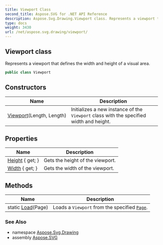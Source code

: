 ```yaml
---
title: Viewport Class
second_title: Aspose.SVG for .NET API Reference
description: Aspose.Svg.Drawing.Viewport class. Represents a viewport that defines the width and height of a visual area
type: docs
weight: 3430
url: /net/aspose.svg.drawing/viewport/
---
```

## Viewport class

Represents a viewport that defines the width and height of a visual area.

```csharp
public class Viewport
```

## Constructors

| Name | Description |
| --- | --- |
| [Viewport](viewport/)(Length, Length) | Initializes a new instance of the `Viewport` class with the specified width and height. |

## Properties

| Name | Description |
| --- | --- |
| [Height](../../aspose.svg.drawing/viewport/height/) { get; } | Gets the height of the viewport. |
| [Width](../../aspose.svg.drawing/viewport/width/) { get; } | Gets the width of the viewport. |

## Methods

| Name | Description |
| --- | --- |
| static [Load](../../aspose.svg.drawing/viewport/load/)(Page) | Loads a `Viewport` from the specified [`Page`](../page/). |

### See Also

* namespace [Aspose.Svg.Drawing](../../aspose.svg.drawing/)
* assembly [Aspose.SVG](../../)
